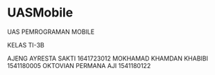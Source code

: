 # UASMobile

UAS PEMROGRAMAN MOBILE

KELAS TI-3B

AJENG AYRESTA SAKTI	       1641723012
MOKHAMAD KHAMDAN KHABIBI       1541180005
OKTOVIAN PERMANA AJI           1541180122
